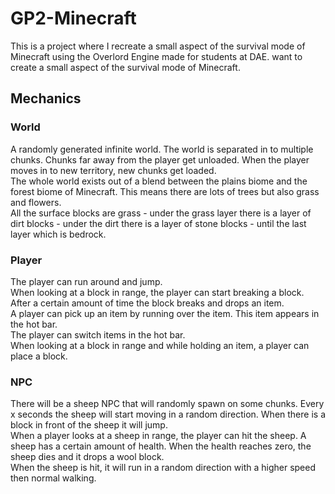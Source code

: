 # GP2-Minecraft
This is a project where I recreate a small aspect of the survival mode of Minecraft using the Overlord Engine made for students at DAE. want to create a small aspect of the survival mode of Minecraft. 

## Mechanics

### World

A randomly generated infinite world. The world is separated in to multiple chunks. Chunks far away
from the player get unloaded. When the player moves in to new territory, new chunks get loaded.  
The whole world exists out of a blend between the plains biome and the forest biome of Minecraft.
This means there are lots of trees but also grass and flowers.  
All the surface blocks are grass - under the grass layer there is a layer of dirt blocks - under the dirt
there is a layer of stone blocks - until the last layer which is bedrock.

### Player

The player can run around and jump.  
When looking at a block in range, the player can start breaking a block. After a certain amount of time
the block breaks and drops an item.  
A player can pick up an item by running over the item. This item appears in the hot bar.  
The player can switch items in the hot bar.  
When looking at a block in range and while holding an item, a player can place a block.

### NPC

There will be a sheep NPC that will randomly spawn on some chunks. Every x seconds the sheep will
start moving in a random direction. When there is a block in front of the sheep it will jump.  
When a player looks at a sheep in range, the player can hit the sheep. A sheep has a certain amount
of health. When the health reaches zero, the sheep dies and it drops a wool block.  
When the sheep is hit, it will run in a random direction with a higher speed then normal walking.
